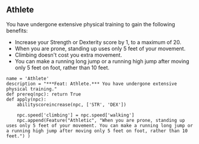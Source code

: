 ## Athlete
You have undergone extensive physical training to gain the following benefits:

* Increase your Strength or Dexterity score by 1, to a maximum of 20.
* When you are prone, standing up uses only 5 feet of your movement.
* Climbing doesn't cost you extra movement.
* You can make a running long jump or a running high jump after moving only 5 feet on foot, rather than 10 feet.

```
name = 'Athlete'
description = "***Feat: Athlete.*** You have undergone extensive physical training."
def prereq(npc): return True
def apply(npc):
    abilityscoreincrease(npc, ['STR', 'DEX'])

    npc.speed['climbing'] = npc.speed['walking']
    npc.append(Feature("Athletic", "When you are prone, standing up uses only 5 feet of your movement. You can make a running long jump or a running high jump after moving only 5 feet on foot, rather than 10 feet.") )
```
